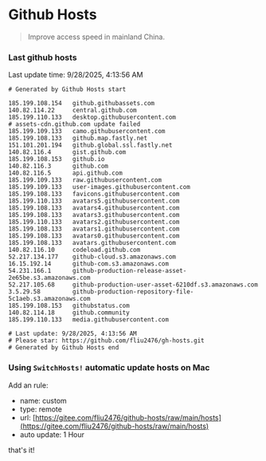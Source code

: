 # Github Hosts

> Improve access speed in mainland China.

### Last github hosts

Last update time: 9/28/2025, 4:13:56 AM

```base
# Generated by Github Hosts start 

185.199.108.154   github.githubassets.com
140.82.114.22     central.github.com
185.199.110.133   desktop.githubusercontent.com
# assets-cdn.github.com update failed
185.199.109.133   camo.githubusercontent.com
185.199.108.133   github.map.fastly.net
151.101.201.194   github.global.ssl.fastly.net
140.82.116.4      gist.github.com
185.199.108.153   github.io
140.82.116.3      github.com
140.82.116.5      api.github.com
185.199.109.133   raw.githubusercontent.com
185.199.109.133   user-images.githubusercontent.com
185.199.108.133   favicons.githubusercontent.com
185.199.110.133   avatars5.githubusercontent.com
185.199.108.133   avatars4.githubusercontent.com
185.199.108.133   avatars3.githubusercontent.com
185.199.110.133   avatars2.githubusercontent.com
185.199.108.133   avatars1.githubusercontent.com
185.199.108.133   avatars0.githubusercontent.com
185.199.108.133   avatars.githubusercontent.com
140.82.116.10     codeload.github.com
52.217.134.177    github-cloud.s3.amazonaws.com
16.15.192.14      github-com.s3.amazonaws.com
54.231.166.1      github-production-release-asset-2e65be.s3.amazonaws.com
52.217.105.68     github-production-user-asset-6210df.s3.amazonaws.com
3.5.29.58         github-production-repository-file-5c1aeb.s3.amazonaws.com
185.199.108.153   githubstatus.com
140.82.114.18     github.community
185.199.110.133   media.githubusercontent.com

# Last update: 9/28/2025, 4:13:56 AM
# Please star: https://github.com/fliu2476/gh-hosts.git
# Generated by Github Hosts end
```

### Using `SwitchHosts!` automatic update hosts on Mac
Add an rule:
- name: custom
- type: remote
- url: [https://gitee.com/fliu2476/github-hosts/raw/main/hosts](https://gitee.com/fliu2476/github-hosts/raw/main/hosts)
- auto update: 1 Hour

that's it!

